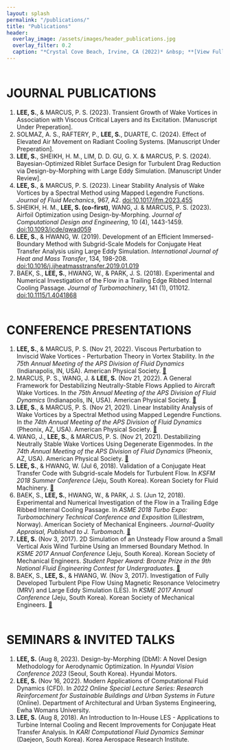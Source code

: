 ```yaml
---
layout: splash
permalink: "/publications/"
title: "Publications"
header:
  overlay_image: /assets/images/header_publications.jpg
  overlay_filter: 0.2
  caption: "*Crystal Cove Beach, Irvine, CA (2022)* &nbsp; **[View Full-image](/assets/photographs/reef_point_crystal_cove_2022.jpg)**"
---
```


# JOURNAL PUBLICATIONS

1. **LEE, S.**, & MARCUS, P. S. (2023). Transient Growth of Wake Vortices in Association with Viscous Critical Layers and its Excitation. [Manuscript Under Preperation].
2. SOLMAZ, A. S., RAFTERY, P., **LEE, S.**, DUARTE, C. (2024). Effect of Elevated Air Movement on Radiant Cooling Systems. [Manuscript Under Preperation].
3. **LEE, S.**, SHEIKH, H. M., LIM, D. D. GU, G. X. & MARCUS, P. S. (2024). Bayesian-Optimized Riblet Surface Design for Turbulent Drag Reduction via Design-by-Morphing with Large Eddy Simulation. [Manuscript Under Review].
4. **LEE, S.**, & MARCUS, P. S. (2023). Linear Stability Analysis of Wake Vortices by a Spectral Method using Mapped Legendre Functions. *Journal of Fluid Mechanics*, 967, A2. [doi:10.1017/jfm.2023.455](https://doi.org/10.1017/jfm.2023.455)
5. SHEIKH, H. M., **LEE, S. (co-first)**, WANG, J. & MARCUS, P. S. (2023). Airfoil Optimization using Design-by-Morphing. *Journal of Computational Design and Engineering*, 10 (4), 1443-1459. [doi:10.1093/jcde/qwad059](
https://doi.org/10.1093/jcde/qwad059)
6. **LEE, S.**, & HWANG, W. (2019). Development of an Efficient Immersed-Boundary Method with Subgrid-Scale Models for Conjugate Heat Transfer Analysis using Large Eddy Simulation. *International Journal of Heat and Mass Transfer*, 134, 198-208. [doi:10.1016/j.ijheatmasstransfer.2019.01.019](https://doi.org/10.1016/j.ijheatmasstransfer.2019.01.019)
7. BAEK, S., **LEE, S.**, HWANG, W., & PARK, J. S. (2018). Experimental and Numerical Investigation of the Flow in a Trailing Edge Ribbed Internal Cooling Passage. *Journal of Turbomachinery*, 141 (1), 011012. [doi:10.1115/1.4041868](https://doi.org/10.1115/1.4041868)


# CONFERENCE PRESENTATIONS

1. **LEE, S.**, & MARCUS, P. S. (Nov 21, 2022). Viscous Perturbation to Inviscid Wake Vortices - Perturbation Theory in Vortex Stability. In *the 75th Annual Meeting of the APS Division of Fluid Dynamics* (Indianapolis, IN, USA). American Physical Society. [:link:](https://meetings.aps.org/Meeting/DFD22/Session/Q11.7)
2. MARCUS, P. S., WANG, J. & **LEE, S.** (Nov 21, 2022). A General Framework for Destabilizing Neutrally-Stable Flows Applied to Aircraft Wake Vortices. In *the 75th Annual Meeting of the APS Division of Fluid Dynamics* (Indianapolis, IN, USA). American Physical Society. [:link:](https://meetings.aps.org/Meeting/DFD22/Session/L18.1)
3. **LEE, S.**, & MARCUS, P. S. (Nov 21, 2021). Linear Instability Analysis of Wake Vortices by a Spectral Method using Mapped Legendre Functions. In *the 74th Annual Meeting of the APS Division of Fluid Dynamics* (Pheonix, AZ, USA). American Physical Society. [:link:](https://meetings.aps.org/Meeting/DFD21/Session/E24.1)
4. WANG, J., **LEE, S.**, & MARCUS, P. S. (Nov 21, 2021). Destabilizing Neutrally Stable Wake Vortices Using Degenerate Eigenmodes. In *the 74th Annual Meeting of the APS Division of Fluid Dynamics* (Pheonix, AZ, USA). American Physical Society. [:link:](https://meetings.aps.org/Meeting/DFD21/Session/E24.3)
5. **LEE, S.**, & HWANG, W. (Jul 6, 2018). Validation of a Conjugate Heat Transfer Code with Subgrid-scale Models for Turbulent Flow. In *KSFM 2018 Summer Conference* (Jeju, South Korea). Korean Society for Fluid Machinery. [:link:](http://www.dbpia.co.kr/journal/articleDetail?nodeId=NODE07536688&language=ko_KR)
6. BAEK, S., **LEE, S.**, HWANG, W., & PARK, J. S. (Jun 12, 2018). Experimental and Numerical Investigation of the Flow in a Trailing Edge Ribbed Internal Cooling Passage. In *ASME 2018 Turbo Expo: Turbomachinery Technical Conference and Exposition* (Lillestrøm, Norway). American Society of Mechanical Engineers. *Journal-Quality Appraisal, Published to J. Turbomach.* [:link:](https://doi.org/10.1115/GT2018-76741)
7. **LEE, S.** (Nov 3, 2017). 2D Simulation of an Unsteady Flow around a Small Vertical Axis Wind Turbine Using an Immersed Boundary Method. In *KSME 2017 Annual Conference* (Jeju, South Korea). Korean Society of Mechanical Engineers. *Student Paper Award: Bronze Prize in the 9th National Fluid Engineering Contest for Undergraduates*. [:link:](http://www.dbpia.co.kr/journal/articleDetail?nodeId=NODE07287580&language=ko_KR#)
8. BAEK, S., **LEE, S.**, & HWANG, W. (Nov 3, 2017). Investigation of Fully Developed Turbulent Pipe Flow Using Magnetic Resonance Velocimetry (MRV) and Large Eddy Simulation (LES). In *KSME 2017 Annual Conference* (Jeju, South Korea). Korean Society of Mechanical Engineers. [:link:](http://www.dbpia.co.kr/journal/articleDetail?nodeId=NODE07287540&language=ko_KR#)

# SEMINARS & INVITED TALKS

1. **LEE, S.** (Aug 8, 2023). Design-by-Morphing (DbM): A Novel Design Methodology for Aerodynamic Optimization. In *Hyundai Vision Conference 2023* (Seoul, South Korea). Hyundai Motors.
2. **LEE, S.** (Nov 16, 2022). Modern Applications of Computational Fluid Dynamics (CFD). In *2022 Online Special Lecture Series: Research Reinforcement for Sustainable Buildings and Urban Systems in Future* (Online). Department of Architectural and Urban Systems Engineering, Ewha Womans University.
3. **LEE, S.** (Aug 8, 2018). An Introduction to In-House LES - Applications to Turbine Internal Cooling and Recent Improvements for Conjugate Heat Transfer Analysis. In *KARI Computational Fluid Dynamics Seminar* (Daejeon, South Korea). Korea Aerospace Research Institute.

<style type="text/css">
h1 {
	margin-top:2em;
}
h3 {
	margin-top:0.5em;
}
</style>